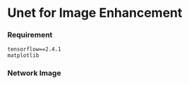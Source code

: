# Unet for Image Enhancement

### Requirement

```
tensorflow==2.4.1
matplotlib
```

### Network Image
